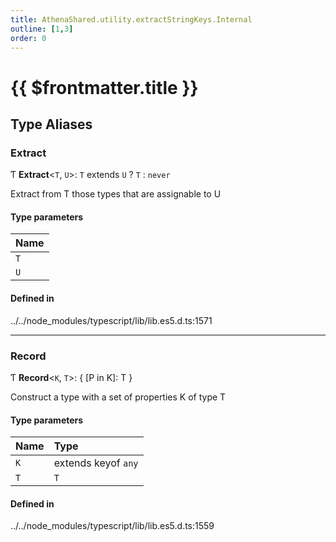 ```yaml
---
title: AthenaShared.utility.extractStringKeys.Internal
outline: [1,3]
order: 0
---
```


# {{ $frontmatter.title }}


## Type Aliases

### Extract

Ƭ **Extract**<`T`, `U`\>: `T` extends `U` ? `T` : `never`

Extract from T those types that are assignable to U

#### Type parameters

| Name |
| :------ |
| `T` |
| `U` |

#### Defined in

../../node_modules/typescript/lib/lib.es5.d.ts:1571

___

### Record

Ƭ **Record**<`K`, `T`\>: { [P in K]: T }

Construct a type with a set of properties K of type T

#### Type parameters

| Name | Type |
| :------ | :------ |
| `K` | extends keyof `any` |
| `T` | `T` |

#### Defined in

../../node_modules/typescript/lib/lib.es5.d.ts:1559
